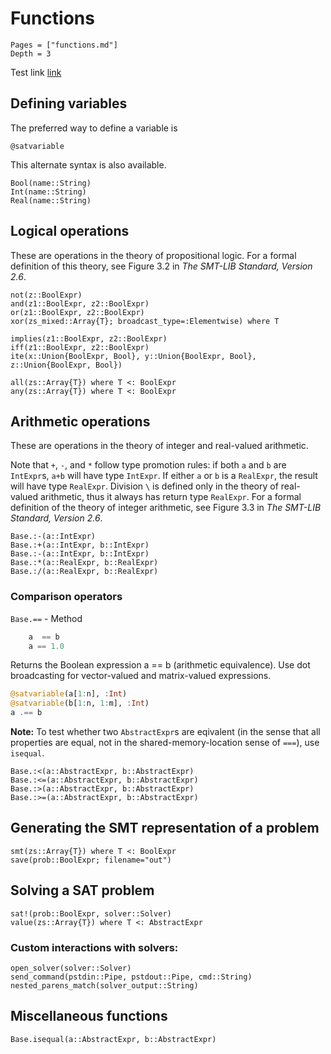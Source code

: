 # Functions
```@contents
Pages = ["functions.md"]
Depth = 3
```
Test link [link](#Logical-Operations)

## Defining variables
The preferred way to define a variable is
```@docs
@satvariable
```

This alternate syntax is also available.
```@docs
Bool(name::String)
Int(name::String)
Real(name::String)
```

## Logical operations
These are operations in the theory of propositional logic. For a formal definition of this theory, see Figure 3.2 in *The SMT-LIB Standard, Version 2.6*.
```@docs
not(z::BoolExpr)
and(z1::BoolExpr, z2::BoolExpr)
or(z1::BoolExpr, z2::BoolExpr)
xor(zs_mixed::Array{T}; broadcast_type=:Elementwise) where T

implies(z1::BoolExpr, z2::BoolExpr)
iff(z1::BoolExpr, z2::BoolExpr)
ite(x::Union{BoolExpr, Bool}, y::Union{BoolExpr, Bool}, z::Union{BoolExpr, Bool})

all(zs::Array{T}) where T <: BoolExpr
any(zs::Array{T}) where T <: BoolExpr
```

## Arithmetic operations
These are operations in the theory of integer and real-valued arithmetic.

Note that `+`, `-`, and `*` follow type promotion rules: if both `a` and `b` are `IntExpr`s, `a+b` will have type `IntExpr`. If either `a` or `b` is a `RealExpr`, the result will have type `RealExpr`. Division `\` is defined only in the theory of real-valued arithmetic, thus it always has return type `RealExpr`.
For a formal definition of the theory of integer arithmetic, see Figure 3.3 in *The SMT-LIB Standard, Version 2.6*.

```@docs
Base.:-(a::IntExpr)
Base.:+(a::IntExpr, b::IntExpr)
Base.:-(a::IntExpr, b::IntExpr)
Base.:*(a::RealExpr, b::RealExpr)
Base.:/(a::RealExpr, b::RealExpr)
```

### Comparison operators
`Base.==` - Method
```julia
    a  == b
    a == 1.0
```
Returns the Boolean expression a == b (arithmetic equivalence). Use dot broadcasting for vector-valued and matrix-valued expressions.

```julia
@satvariable(a[1:n], :Int)
@satvariable(b[1:n, 1:m], :Int)
a .== b
```

**Note:** To test whether two `AbstractExpr`s are eqivalent (in the sense that all properties are equal, not in the shared-memory-location sense of `===`), use `isequal`.

```@docs
Base.:<(a::AbstractExpr, b::AbstractExpr)
Base.:<=(a::AbstractExpr, b::AbstractExpr)
Base.:>(a::AbstractExpr, b::AbstractExpr)
Base.:>=(a::AbstractExpr, b::AbstractExpr)
```

## Generating the SMT representation of a problem

```@docs
smt(zs::Array{T}) where T <: BoolExpr
save(prob::BoolExpr; filename="out")
```
## Solving a SAT problem

```@docs
sat!(prob::BoolExpr, solver::Solver)
value(zs::Array{T}) where T <: AbstractExpr
```

### Custom interactions with solvers:
```@docs
open_solver(solver::Solver)
send_command(pstdin::Pipe, pstdout::Pipe, cmd::String)
nested_parens_match(solver_output::String)
```

## Miscellaneous functions
```@docs
Base.isequal(a::AbstractExpr, b::AbstractExpr)
```